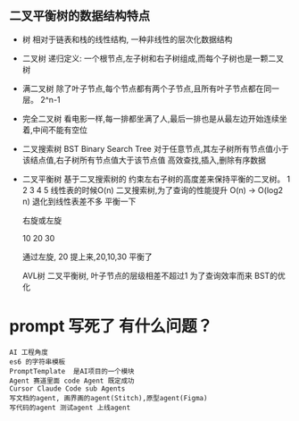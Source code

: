 ## 二叉平衡树的数据结构特点

- 树
相对于链表和栈的线性结构, 一种非线性的层次化数据结构

- 二叉树
递归定义: 一个根节点,左子树和右子树组成,而每个子树也是一颗二叉树

- 满二叉树
除了叶子节点,每个节点都有两个子节点,且所有叶子节点都在同一层。
2^n-1

- 完全二叉树
看电影一样,每一排都坐满了人,最后一排也是从最左边开始连续坐着,中间不能有空位

- 二叉搜索树 BST Binary Search Tree
    对于任意节点,其左子树所有节点值小于该结点值,右子树所有节点值大于该节点值
    高效查找,插入,删除有序数据 

- 二叉平衡树
    基于二叉搜索树的
    约束左右子树的高度差来保持平衡的二叉树。
        1 
            2
                3
                    4
                        5
    线性表的时候O(n)
    二叉搜索树,为了查询的性能提升  O(n) -> O(log2 n)
    退化到线性表差不多
    平衡一下

    右旋或左旋

    10 
        20 
            30
    
    通过左旋,   20 提上来,20,10,30 平衡了

    AVL树 二叉平衡树, 叶子节点的层级相差不超过1
    为了查询效率而来 BST的优化


# prompt 写死了 有什么问题？
    AI 工程角度
    es6 的字符串模板
    PromptTemplate  是AI项目的一个模块
    Agent 赛道里面 code Agent 既定成功 
    Cursor Claude Code sub Agents 
    写文档的agent, 画界画的agent(Stitch),原型agent(Figma)
    写代码的agent 测试agent 上线agent 
